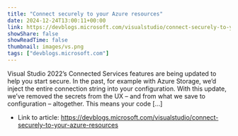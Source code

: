 ```yaml
---
title: "Connect securely to your Azure resources"
date: 2024-12-24T13:00:11+00:00
link: https://devblogs.microsoft.com/visualstudio/connect-securely-to-your-azure-resources
showShare: false
showReadTime: false
thumbnail: images/vs.png
tags: ["devblogs.microsoft.com"]
---
```

Visual Studio 2022’s Connected Services features are being updated to help you start secure. In the past, for example with Azure Storage, we’d inject the entire connection string into your configuration. With this update, we’ve removed the secrets from the UX – and from what we save to configuration – altogether. This means your code […]

- Link to article: https://devblogs.microsoft.com/visualstudio/connect-securely-to-your-azure-resources